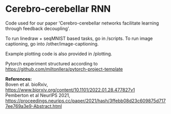 # Cerebro-cerebellar RNN

Code used for our paper 'Cerebro-cerebellar networks facilitate learning through feedback decoupling'.

To run linedraw + seqMNIST based tasks, go in /scripts.
To run image captioning, go into /other/image-captioning.

Example plotting code is also provided in /plotting. 

Pytorch experiment structured according to https://github.com/miltonllera/pytorch-project-template


<b>References:</b><br>
Boven et al. bioRxiv, https://www.biorxiv.org/content/10.1101/2022.01.28.477827v1 <br>
Pemberton et al NeurIPS 2021, https://proceedings.neurips.cc/paper/2021/hash/3ffebb08d23c609875d7177ee769a3e9-Abstract.html
